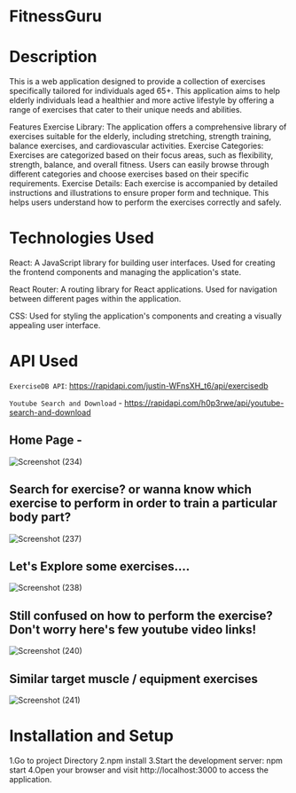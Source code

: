 # FitnessGuru

# Description

This is a web application designed to provide a collection of exercises specifically tailored for individuals aged 65+. This application aims to help elderly individuals lead a healthier and more active lifestyle by offering a range of exercises that cater to their unique needs and abilities.

Features
Exercise Library: The application offers a comprehensive library of exercises suitable for the elderly, including stretching, strength training, balance exercises, and cardiovascular activities.
Exercise Categories: Exercises are categorized based on their focus areas, such as flexibility, strength, balance, and overall fitness. Users can easily browse through different categories and choose exercises based on their specific requirements.
Exercise Details: Each exercise is accompanied by detailed instructions and illustrations to ensure proper form and technique. This helps users understand how to perform the exercises correctly and safely.

# Technologies Used

React: A JavaScript library for building user interfaces. Used for creating the frontend components and managing the application's state.

React Router: A routing library for React applications. Used for navigation between different pages within the application.

CSS: Used for styling the application's components and creating a visually appealing user interface.

# API Used

`ExerciseDB API`: https://rapidapi.com/justin-WFnsXH_t6/api/exercisedb

`Youtube Search and Download` - https://rapidapi.com/h0p3rwe/api/youtube-search-and-download

## Home Page -
![Screenshot (234)](https://github.com/soumyasri1/fitness.Github.io/assets/31533704/0f2d7106-3c23-4414-b1bc-b3e68d948e46)

## Search for exercise? or wanna know which exercise to perform in order to train a particular body part?
![Screenshot (237)](https://github.com/soumyasri1/fitness.Github.io/assets/31533704/17bbe12d-42ba-461f-bb42-36bbfbea8dea)

## Let's Explore some exercises....
![Screenshot (238)](https://github.com/soumyasri1/fitness.Github.io/assets/31533704/a2e8446a-2972-4ad8-9819-c7366724c711)

## Still confused on how to perform the exercise? Don't worry here's few youtube video links!
![Screenshot (240)](https://github.com/soumyasri1/fitness.Github.io/assets/31533704/eaaacd29-144e-4912-9806-ec38c767894b)

## Similar target muscle / equipment exercises
![Screenshot (241)](https://github.com/soumyasri1/fitness.Github.io/assets/31533704/e2aa0861-3cf9-41ec-a32e-9d845d518389)

# Installation and Setup

1.Go to project Directory
2.npm install
3.Start the development server: npm start
4.Open your browser and visit http://localhost:3000 to access the application.

